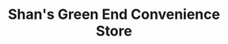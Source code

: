 ---
title: "Shan's Green End Convenience Store"
url: /cambridge/shans-green-end-convenience-store/
shop: Lebensmittel
---